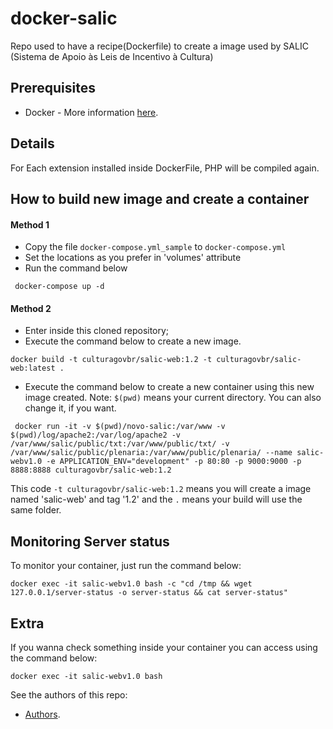 # docker-salic

Repo used to have a recipe(Dockerfile) to create a image used by SALIC (Sistema de Apoio às Leis de Incentivo à Cultura)

## Prerequisites
* Docker - More information [here](http://pt.slideshare.net/vinnyfs89/docker-essa-baleia-vai-te-conquistar?qid=aed7b752-f313-4515-badd-f3bf811c8a35&v=&b=&from_search=1).

## Details

For Each extension installed inside DockerFile, PHP will be compiled again.

## How to build new image and create a container

#### Method 1

 * Copy the file ```docker-compose.yml_sample``` to ```docker-compose.yml``` 
 * Set the locations as you prefer in 'volumes' attribute
 * Run the command below
```
 docker-compose up -d
```

#### Method 2
* Enter inside this cloned repository;
* Execute the command below to create a new image.
```
docker build -t culturagovbr/salic-web:1.2 -t culturagovbr/salic-web:latest .
```
* Execute the command below to create a new container using this new image created. Note: `$(pwd)` means your current directory. You can also change it, if you want.
```
 docker run -it -v $(pwd)/novo-salic:/var/www -v $(pwd)/log/apache2:/var/log/apache2 -v /var/www/salic/public/txt:/var/www/public/txt/ -v /var/www/salic/public/plenaria:/var/www/public/plenaria/ --name salic-webv1.0 -e APPLICATION_ENV="development" -p 80:80 -p 9000:9000 -p 8888:8888 culturagovbr/salic-web:1.2
```

This code `-t culturagovbr/salic-web:1.2` means you will create a image named 'salic-web' and tag '1.2' and the `.` means your build will use the same folder.



## Monitoring Server status

To monitor your container, just run the command below:
```
docker exec -it salic-webv1.0 bash -c "cd /tmp && wget 127.0.0.1/server-status -o server-status && cat server-status"
```

## Extra

If you wanna check something inside your container you can access using the command below:
```
docker exec -it salic-webv1.0 bash
```

See the authors of this repo:
* [Authors](./Authors.md).
